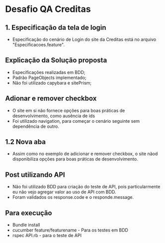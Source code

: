 # Desafio QA Creditas

 ## 1. Especificação da tela de login
* Especificação do cenário de Login do site da Creditas está no arquivo "Especificacoes.feature".

 ## Explicação da Solução proposta 

* Especificações realizadas em BDD;
* Padrão PageObjects implementado;
* Não foi utilizado capybara e sitePrism;


 ## Adionar e remover checkbox

* O site em si não fornece opções para boas práticas de desenvolvimento, como ausência de ids
* Foi utilizado navigation, para começar o cenário seguinte sem dependência de outro.


 ## 1.2 Nova aba

* Assim como no exemplo de adicionar e remover checkbox, o site nãod disponibiliza opções para boas práticas de desenvolvimento.

 ## Post utilizando API

* Não foi utilizado BDD para criação do teste de API, pois particularmente eu não vejo agregar valor ao uso de API com BDD.
* Foram validados os response.code e o responde.message.

## Para execução

* Bundle install
* cucumber feature/featurename - Para os testes em BDD
* rspec API.rb - para o teste de API